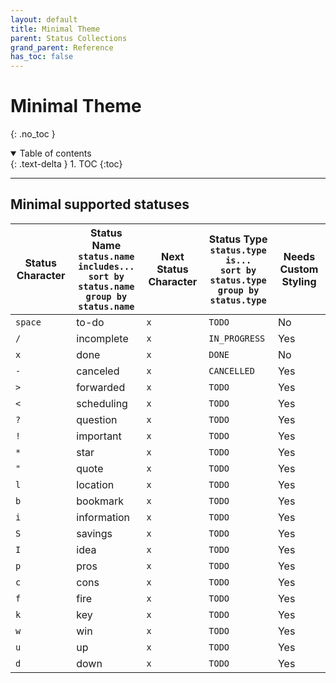 ```yaml
---
layout: default
title: Minimal Theme
parent: Status Collections
grand_parent: Reference
has_toc: false
---
```


# Minimal Theme
{: .no_toc }

<details open markdown="block">
  <summary>
    Table of contents
  </summary>
  {: .text-delta }
1. TOC
{:toc}
</details>

---

## Minimal supported statuses

<!-- placeholder to force blank line before included text --> <!-- include: DocsSamplesForStatuses.test.Theme_Minimal Table.approved.md -->

| Status Character | Status Name<br>`status.name includes...`<br>`sort by status.name`<br>`group by status.name` | Next Status Character | Status Type<br>`status.type is...`<br>`sort by status.type`<br>`group by status.type` | Needs Custom Styling |
| ----- | ----- | ----- | ----- | ----- |
| `space` | to-do | `x` | `TODO` | No |
| `/` | incomplete | `x` | `IN_PROGRESS` | Yes |
| `x` | done | `x` | `DONE` | No |
| `-` | canceled | `x` | `CANCELLED` | Yes |
| `>` | forwarded | `x` | `TODO` | Yes |
| `<` | scheduling | `x` | `TODO` | Yes |
| `?` | question | `x` | `TODO` | Yes |
| `!` | important | `x` | `TODO` | Yes |
| `*` | star | `x` | `TODO` | Yes |
| `"` | quote | `x` | `TODO` | Yes |
| `l` | location | `x` | `TODO` | Yes |
| `b` | bookmark | `x` | `TODO` | Yes |
| `i` | information | `x` | `TODO` | Yes |
| `S` | savings | `x` | `TODO` | Yes |
| `I` | idea | `x` | `TODO` | Yes |
| `p` | pros | `x` | `TODO` | Yes |
| `c` | cons | `x` | `TODO` | Yes |
| `f` | fire | `x` | `TODO` | Yes |
| `k` | key | `x` | `TODO` | Yes |
| `w` | win | `x` | `TODO` | Yes |
| `u` | up | `x` | `TODO` | Yes |
| `d` | down | `x` | `TODO` | Yes |

<!-- placeholder to force blank line after included text --> <!-- endInclude -->
